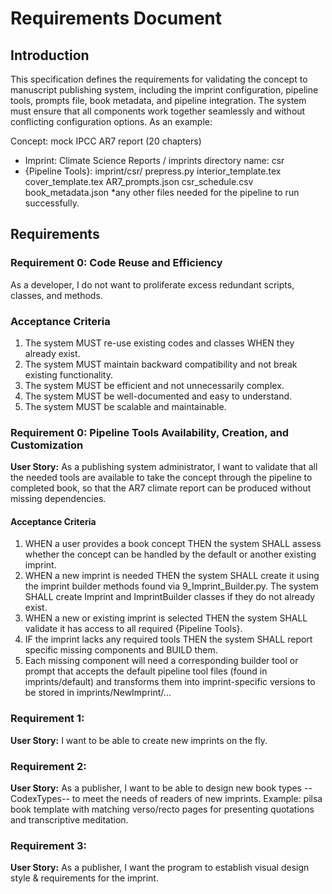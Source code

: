 # Requirements Document

## Introduction

This specification defines the requirements for validating the concept to manuscript publishing system, including the imprint configuration, pipeline tools, prompts file, book metadata, and pipeline integration. The system must ensure that all components work together seamlessly and without conflicting configuration options.  As an example:

Concept: mock IPCC AR7 report (20 chapters)
- Imprint: Climate Science Reports / imprints directory name: csr
- {Pipeline Tools}: imprint/csr/
                    prepress.py
                    interior_template.tex
                    cover_template.tex
                    AR7_prompts.json
                    csr_schedule.csv
                    book_metadata.json
                    *any other files needed for the pipeline to run successfully.



## Requirements

### Requirement 0: Code Reuse and Efficiency

As a developer, I do not want to proliferate excess redundant scripts, classes, and methods.

### Acceptance Criteria

1. The system MUST re-use existing codes and classes WHEN they already exist.
2. The system MUST maintain backward compatibility and not break existing functionality.
3. The system MUST be efficient and not unnecessarily complex.
4. The system MUST be well-documented and easy to understand.
5. The system MUST be scalable and maintainable.

### Requirement 0: Pipeline Tools Availability, Creation, and Customization

**User Story:** As a publishing system administrator, I want to validate that all the needed tools are available to take the concept through the pipeline to completed book, so that the AR7 climate report can be produced without missing dependencies.


#### Acceptance Criteria


1. WHEN a user provides a book concept THEN the system SHALL assess whether the concept can be handled by the default or another existing imprint.
2. WHEN a new imprint is needed THEN the system SHALL create it using the imprint builder methods found via 9_Imprint_Builder.py.  The system SHALL create Imprint and ImprintBuilder classes if they do not already exist.
3. WHEN a new or existing imprint is selected THEN the system SHALL validate it has access to all required {Pipeline Tools}.
4. IF the imprint lacks any required tools THEN the system SHALL report specific missing components and BUILD them.
5.  Each missing component will need a corresponding builder tool or prompt that accepts the default pipeline tool files (found in imprints/default) and transforms them into imprint-specific versions to be stored in imprints/NewImprint/...

### Requirement 1:

**User Story:** I want to be able to create new imprints on the fly.

### Requirement 2:

**User Story:** As a publisher, I want to be able to design new book types --CodexTypes-- to meet the needs of readers of new imprints. Example: pilsa book template with matching verso/recto pages for presenting quotations and transcriptive meditation.

### Requirement 3:

**User Story:** As a publisher, I want the program to establish visual design style & requirements for the imprint.




  